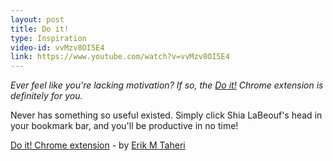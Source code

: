 ```yaml
---
layout: post
title: Do it!
type: Inspiration
video-id: vvMzv8OI5E4
link: https://www.youtube.com/watch?v=vvMzv8OI5E4
---
```


_Ever feel like you're lacking motivation? If so, the [Do it!](https://chrome.google.com/webstore/detail/do-it/eppncnmppghbndacgkideegigaminkfg?hl=en) Chrome extension is definitely for you._

Never has something so useful existed. Simply click Shia LaBeouf's head in your bookmark bar, and you'll be productive in no time!

[Do it! Chrome extension](https://chrome.google.com/webstore/detail/do-it/eppncnmppghbndacgkideegigaminkfg?hl=en) - by [Erik M Taheri](http://taheri.io/)
